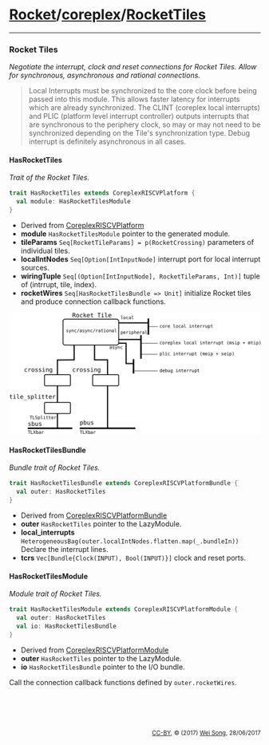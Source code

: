 [Rocket](../Readme.md)/[coreplex](../coreplex.md)/[RocketTiles](https://github.com/freechipsproject/rocket-chip/blob/master/src/main/scala/coreplex/RocketTiles.scala)
========================


**********************

### Rocket Tiles
*Negotiate the interrupt, clock and reset connections for Rocket Tiles.*
*Allow for synchronous, asynchronous and rational connections.*

> Local Interrupts must be synchronized to the core clock
> before being passed into this module.
> This allows faster latency for interrupts which are already synchronized.
> The CLINT (coreplex local interrupts) and PLIC (platform level interrupt controller)
> outputs interrupts that are synchronous to the periphery clock,
> so may or may not need to be synchronized depending on the Tile's
> synchronization type.
> Debug interrupt is definitely asynchronous in all cases.


#### HasRocketTiles
*Trait of the Rocket Tiles.*

~~~scala
trait HasRocketTiles extends CoreplexRISCVPlatform {
  val module: HasRocketTilesModule
}
~~~

+ Derived from [CoreplexRISCVPlatform](RISCVPlatform.md#coreplexriscvplatform)
+ **module** `HasRocketTilesModule` pointer to the generated module.
+ **tileParams** `Seq[RocketTileParams] = p(RocketCrossing)` parameters of individual tiles.
+ **localIntNodes** `Seq[Option[IntInputNode]` interrupt port for local interrupt sources.
+ **wiringTuple** `Seq[(Option[IntInputNode], RocketTileParams, Int)]` tuple of (intrrupt, tile, index).
+ **rocketWires** `Seq[HasRocketTilesBundle => Unit]` initialize Rocket tiles and produce connection callback functions.

<img src="../figure/coreplex/rocket_tile.png" width="650">

#### HasRocketTilesBundle
*Bundle trait of Rocket Tiles.*

~~~scala
trait HasRocketTilesBundle extends CoreplexRISCVPlatformBundle {
  val outer: HasRocketTiles
}
~~~

+ Derived from [CoreplexRISCVPlatformBundle](CoreplexNetwork.md#coreplexriscvplatformbundle)
+ **outer** `HasRocketTiles` pointer to the LazyModule.
+ **local\_interrupts** `HeterogeneousBag(outer.localIntNodes.flatten.map(_.bundleIn))` Declare the interrupt lines.
+ **tcrs** `Vec[Bundle{Clock(INPUT), Bool(INPUT)}]` clock and reset ports.

#### HasRocketTilesModule
*Module trait of Rocket Tiles.*

~~~scala
trait HasRocketTilesModule extends CoreplexRISCVPlatformModule {
  val outer: HasRocketTiles
  val io: HasRocketTilesBundle
}
~~~

+ Derived from [CoreplexRISCVPlatformModule](CoreplexNetwork.md#coreplexriscvplatformmodule)
+ **outer** `HasRocketTiles` pointer to the LazyModule.
+ **io** `HasRocketTilesBundle` pointer to the I/O bundle.

Call the connection callback functions defined by `outer.rocketWires`.


<br><br><br><p align="right"><sub>[CC-BY](https://creativecommons.org/licenses/by/3.0/), &copy; (2017) [Wei Song](mailto:wsong83@gmail.com), 28/06/2017</sub></p>
